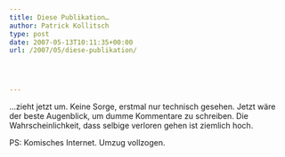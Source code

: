 ```yaml
---
title: Diese Publikation…
author: Patrick Kollitsch
type: post
date: 2007-05-13T10:11:35+00:00
url: /2007/05/diese-publikation/




---
```

...zieht jetzt um. Keine Sorge, erstmal nur technisch gesehen. Jetzt wäre der beste Augenblick, um dumme Kommentare zu schreiben. Die Wahrscheinlichkeit, dass selbige verloren gehen ist ziemlich hoch.

PS: Komisches Internet. Umzug vollzogen.